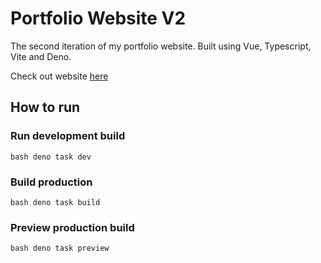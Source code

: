 # Portfolio Website V2

The second iteration of my portfolio website. Built using Vue, Typescript, Vite
and Deno.

Check out website [here](https://www.matteogiannone.dev)

## How to run

### Run development build

`bash
deno task dev`

### Build production

`bash
deno task build`

### Preview production build

`bash
deno task preview`


